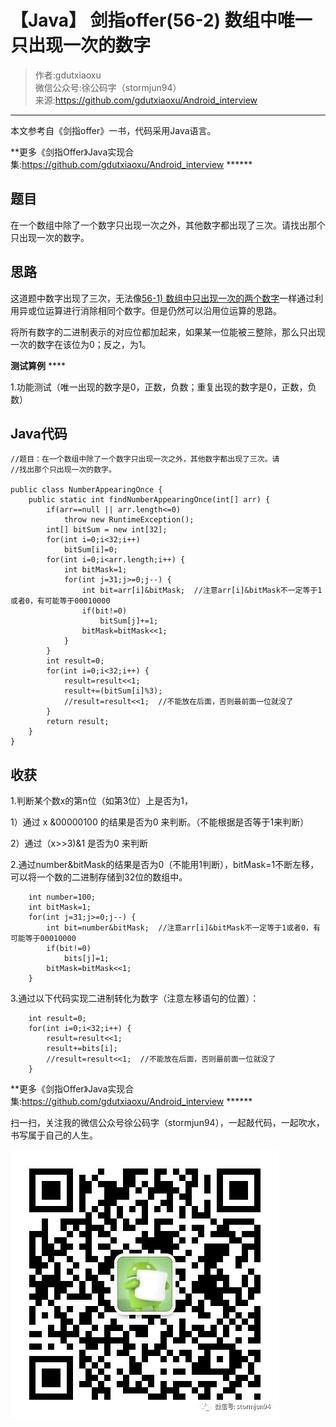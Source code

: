 # 【Java】 剑指offer(56-2) 数组中唯一只出现一次的数字  
  
> 作者:gdutxiaoxu<br/> 微信公众号:徐公码字（stormjun94）<br/>来源:https://github.com/gdutxiaoxu/Android_interview

****

本文参考自《剑指offer》一书，代码采用Java语言。

**更多《剑指Offer》Java实现合集:https://github.com/gdutxiaoxu/Android_interview ******

## 题目

在一个数组中除了一个数字只出现一次之外，其他数字都出现了三次。请找出那个只出现一次的数字。

## 思路

这道题中数字出现了三次，无法像[56-1)
数组中只出现一次的两个数字](https://www.cnblogs.com/yongh/p/9960018.html)一样通过利用异或位运算进行消除相同个数字。但是仍然可以沿用位运算的思路。

将所有数字的二进制表示的对应位都加起来，如果某一位能被三整除，那么只出现一次的数字在该位为0；反之，为1。

**测试算例** ****

1.功能测试（唯一出现的数字是0，正数，负数；重复出现的数字是0，正数，负数）

## **Java代码**

    
    
    //题目：在一个数组中除了一个数字只出现一次之外，其他数字都出现了三次。请
    //找出那个只出现一次的数字。
    
    public class NumberAppearingOnce {
    	public static int findNumberAppearingOnce(int[] arr) {
    		if(arr==null || arr.length<=0)
    			throw new RuntimeException();
    		int[] bitSum = new int[32];
    		for(int i=0;i<32;i++) 
    			bitSum[i]=0;
    		for(int i=0;i<arr.length;i++) {
    			int bitMask=1;
    			for(int j=31;j>=0;j--) {
    				int bit=arr[i]&bitMask;  //注意arr[i]&bitMask不一定等于1或者0，有可能等于00010000
    				if(bit!=0)
    					bitSum[j]+=1;
    				bitMask=bitMask<<1;
    			}
    		}
    		int result=0;
    		for(int i=0;i<32;i++) {
    			result=result<<1;
    			result+=(bitSum[i]%3);
    			//result=result<<1;  //不能放在后面，否则最前面一位就没了
    		}
    		return result;
    	}
    }
    

## **收获**

1.判断某个数x的第n位（如第3位）上是否为1，

1）通过 x &00000100 的结果是否为0 来判断。（不能根据是否等于1来判断）

2）通过（x>>3)&1 是否为0 来判断

2.通过number&bitMask的结果是否为0（不能用1判断），bitMask=1不断左移，可以将一个数的二进制存储到32位的数组中。

    
    
    	int number=100;
    	int bitMask=1;
    	for(int j=31;j>=0;j--) {
    		int bit=number&bitMask;  //注意arr[i]&bitMask不一定等于1或者0，有可能等于00010000
    		if(bit!=0)
    			bits[j]=1;
    		bitMask=bitMask<<1;
    	}

3.通过以下代码实现二进制转化为数字（注意左移语句的位置）：

    
    
    	int result=0;
    	for(int i=0;i<32;i++) {
    		result=result<<1;
    		result+=bits[i];
    		//result=result<<1;  //不能放在后面，否则最前面一位就没了
    	}
    

**更多《剑指Offer》Java实现合集:https://github.com/gdutxiaoxu/Android_interview ******

扫一扫，关注我的微信公众号徐公码字（stormjun94），一起敲代码，一起吹水，书写属于自己的人生。

![](https://raw.githubusercontent.com/gdutxiaoxu/blog_pic/master/offer/20200722234908.png)